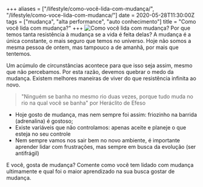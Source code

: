 +++
aliases = ["/lifestyle/como-você-lida-com-mudança/", "/lifestyle/como-voce-lida-com-mudanca/"]
date = 2020-05-28T11:30:00Z
tags = ["mudança", "alta performance", "auto conhecimento"]
title = "Como você lida com mudança?"
+++
![Como você lida com mudança?](/blog/como-voce-lida-com-mudanca.png)
Por que temos tanta resistência à mudança se a vida é feita delas? A mudança é a única constante, o mais seguro que temos no universo. Hoje não somos a mesma pessoa de ontem, mas tampouco a de amanhã, por mais que tentemos.

Um acúmulo de circunstâncias acontece para que isso seja assim, mesmo que não percebamos. Por esta razão, devemos quebrar o medo da mudança. Existem melhores maneiras de viver do que resistência infinita ao novo.

> "Ninguém se banha no mesmo rio duas vezes, porque tudo muda no rio na qual você se banha" por Heráclito de Efeso

- Hoje gosto de mudança, mas nem sempre foi assim: friozinho na barrida (adrenalina) é gostoso;
- Existe variáveis que não controlamos: apenas aceite e planeje o que esteja no seu controle
- Nem sempre vamos nos sair bem no novo ambiente, é importante aprender lidar com frustrações, mas sempre em busca da evolução (ser antifrágil)

E você, gosta de mudança? Comente como você tem lidado com mudança ultimamente e qual foi o maior aprendizado na sua busca gostar de mudança.

